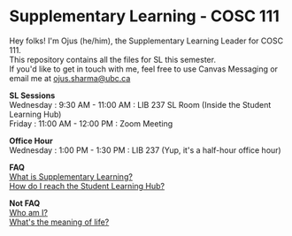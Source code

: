 # Supplementary Learning - COSC 111
Hey folks! I'm Ojus (he/him), the Supplementary Learning Leader for COSC 111. \
This repository contains all the files for SL this semester. \
If you'd like to get in touch with me, feel free to use Canvas Messaging or email me at ojus.sharma@ubc.ca

**SL Sessions** \
Wednesday : 9:30 AM - 11:00 AM : LIB 237 SL Room (Inside the Student Learning Hub) \
Friday : 11:00 AM - 12:00 PM : Zoom Meeting

**Office Hour** \
Wednesday : 1:00 PM - 1:30 PM : LIB 237 (Yup, it's a half-hour office hour)

**FAQ** \
[What is Supplementary Learning?](https://students.ok.ubc.ca/academic-success/learning-hub/supplemental-learning/) \
[How do I reach the Student Learning Hub?](https://github.com/ojusharma/SL_COSC111/blob/main/misc/SLH_route.md) 

**Not FAQ** \
[Who am I?](https://www.linkedin.com/in/sharma-ojus/) \
[What's the meaning of life?](https://raw.githubusercontent.com/ojusharma/SL_COSC111/main/misc/Meaning%20of%20Life.md)
